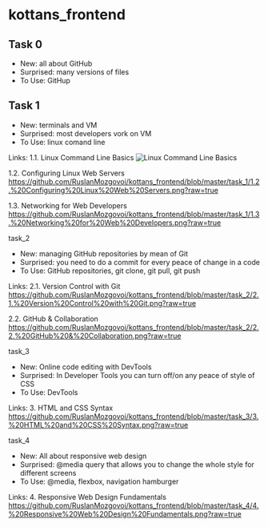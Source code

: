 # kottans_frontend
## **Task 0**
- New: all about GitHub
- Surprised: many versions of files
- To Use: GitHup

## **Task 1**

- New: terminals and VM
- Surprised: most developers vork on VM
- To Use: linux comand line

Links:
1.1. Linux Command Line Basics
![Linux Command Line Basics](task_1/1.1._Linux%Command_Line_Basics.png?raw=true "Optional Title")

1.2. Configuring Linux Web Servers
https://github.com/RuslanMozgovoi/kottans_frontend/blob/master/task_1/1.2.%20Configuring%20Linux%20Web%20Servers.png?raw=true

1.3. Networking for Web Developers
https://github.com/RuslanMozgovoi/kottans_frontend/blob/master/task_1/1.3.%20Networking%20for%20Web%20Developers.png?raw=true

task_2

- New: managing GitHub repositories by mean of Git
- Surprised: you need to do a commit for every peace of change in a code
- To Use: GitHub repositories, git clone, git pull, git push

Links:
2.1. Version Control with Git
https://github.com/RuslanMozgovoi/kottans_frontend/blob/master/task_2/2.1.%20Version%20Control%20with%20Git.png?raw=true

2.2. GitHub & Collaboration
https://github.com/RuslanMozgovoi/kottans_frontend/blob/master/task_2/2.2.%20GitHub%20&%20Collaboration.png?raw=true

task_3

- New: Online code editing with DevTools
- Surprised: In Developer Tools you can turn off/on any peace of style of CSS 
- To Use: DevTools

Links:
3. HTML and CSS Syntax
https://github.com/RuslanMozgovoi/kottans_frontend/blob/master/task_3/3.%20HTML%20and%20CSS%20Syntax.png?raw=true


task_4

- New: All about responsive web design
- Surprised: @media query that allows you to change the whole style for different screens
- To Use: @media, flexbox, navigation hamburger

Links:
4. Responsive Web Design Fundamentals
https://github.com/RuslanMozgovoi/kottans_frontend/blob/master/task_4/4.%20Responsive%20Web%20Design%20Fundamentals.png?raw=true
